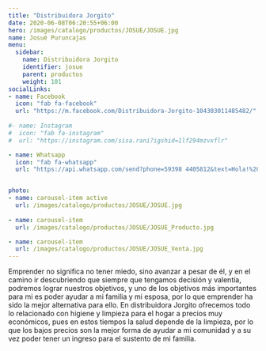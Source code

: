 ```yaml
---
title: "Distribuidora Jorgito"
date: 2020-06-08T06:20:55+06:00
hero: /images/catalogo/productos/JOSUE/JOSUE.jpg
name: Josué Puruncajas
menu:
  sidebar:
    name: Distribuidora Jorgito
    identifier: josue
    parent: productos
    weight: 101
socialLinks:
- name: Facebook
  icon: "fab fa-facebook"
  url: "https://m.facebook.com/Distribuidora-Jorgito-104303011485482/"
  
#- name: Instagram
#  icon: "fab fa-instagram"
#  url: "https://instagram.com/sisa.rani?igshid=1lf294mzvxflr"

- name: Whatsapp
  icon: "fab fa-whatsapp"
  url: "https://api.whatsapp.com/send?phone=59398 4405812&text=Hola!%20quiero%20apoyar%20tu%20emprendimiento"


photo:
- name: carousel-item active
  url: /images/catalogo/productos/JOSUE/JOSUE.jpg
  
- name: carousel-item
  url: /images/catalogo/productos/JOSUE/JOSUE_Producto.jpg

- name: carousel-item
  url: /images/catalogo/productos/JOSUE/JOSUE_Venta.jpg
---
```


Emprender no significa no tener miedo, sino avanzar a pesar de él, y en el camino ir descubriendo que siempre que tengamos decisión y valentía, podremos lograr nuestros objetivos, y uno de los objetivos más importantes para mi es poder ayudar a mi familia y mi esposa, por lo que
emprender ha sido la mejor alternativa para ello. En distribuidora Jorgito ofrecemos todo lo
relacionado con higiene y limpieza para el hogar a precios muy económicos, pues en estos tiempos
la salud depende de la limpieza, por lo que los bajos precios son la mejor forma de ayudar a mi
comunidad y a su vez poder tener un ingreso para el sustento de mi familia.